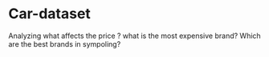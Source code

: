 # Car-dataset
Analyzing what affects the price ? what is the most expensive brand? Which are the best brands in sympoling?
